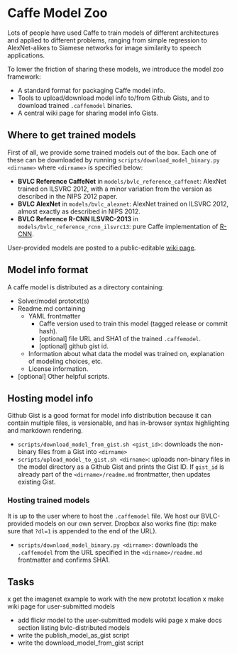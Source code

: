 ---
---
# Caffe Model Zoo

Lots of people have used Caffe to train models of different architectures and applied to different problems, ranging from simple regression to AlexNet-alikes to Siamese networks for image similarity to speech applications.

To lower the friction of sharing these models, we introduce the model zoo framework:

- A standard format for packaging Caffe model info.
- Tools to upload/download model info to/from Github Gists, and to download trained `.caffemodel` binaries.
- A central wiki page for sharing model info Gists.

## Where to get trained models

First of all, we provide some trained models out of the box.
Each one of these can be downloaded by running `scripts/download_model_binary.py <dirname>` where `<dirname>` is specified below:

- **BVLC Reference CaffeNet** in `models/bvlc_reference_caffenet`: AlexNet trained on ILSVRC 2012, with a minor variation from the version as described in the NIPS 2012 paper.
- **BVLC AlexNet** in `models/bvlc_alexnet`: AlexNet trained on ILSVRC 2012, almost exactly as described in NIPS 2012.
- **BVLC Reference R-CNN ILSVRC-2013** in `models/bvlc_reference_rcnn_ilsvrc13`: pure Caffe implementation of [R-CNN](https://github.com/rbgirshick/rcnn).

User-provided models are posted to a public-editable [wiki page](https://github.com/BVLC/caffe/wiki/Model-Zoo).

## Model info format

A caffe model is distributed as a directory containing:

- Solver/model prototxt(s)
- Readme.md containing
    - YAML frontmatter
        - Caffe version used to train this model (tagged release or commit hash).
        - [optional] file URL and SHA1 of the trained `.caffemodel`.
        - [optional] github gist id.
    - Information about what data the model was trained on, explanation of modeling choices, etc.
    - License information.
- [optional] Other helpful scripts.

## Hosting model info

Github Gist is a good format for model info distribution because it can contain multiple files, is versionable, and has in-browser syntax highlighting and markdown rendering.

- `scripts/download_model_from_gist.sh <gist_id>`: downloads the non-binary files from a Gist into `<dirname>`
- `scripts/upload_model_to_gist.sh <dirname>`: uploads non-binary files in the model directory as a Github Gist and prints the Gist ID. If `gist_id` is already part of the `<dirname>/readme.md` frontmatter, then updates existing Gist.

### Hosting trained models

It is up to the user where to host the `.caffemodel` file.
We host our BVLC-provided models on our own server.
Dropbox also works fine (tip: make sure that `?dl=1` is appended to the end of the URL).

- `scripts/download_model_binary.py <dirname>`: downloads the `.caffemodel` from the URL specified in the `<dirname>/readme.md` frontmatter and confirms SHA1.


## Tasks

x get the imagenet example to work with the new prototxt location
x make wiki page for user-submitted models
- add flickr model to the user-submitted models wiki page
x make docs section listing bvlc-distributed models
- write the publish_model_as_gist script
- write the download_model_from_gist script
